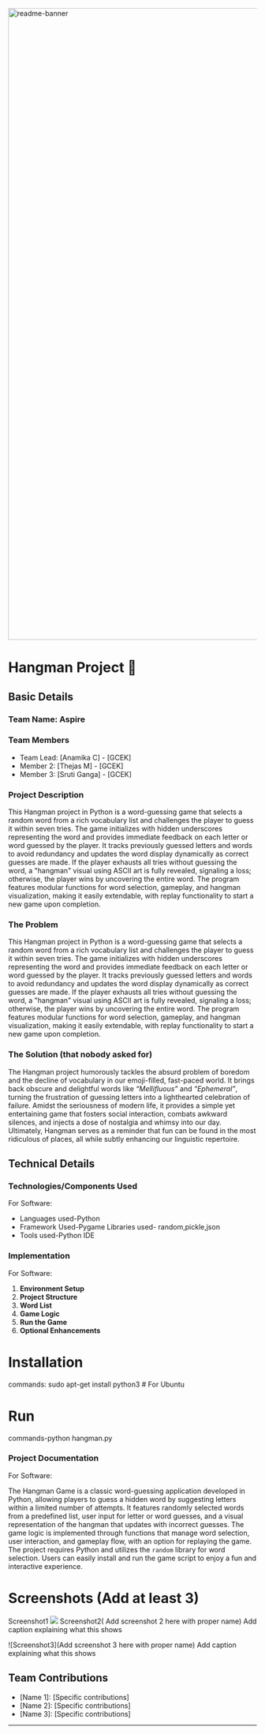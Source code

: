 <img width="1280" alt="readme-banner" src="https://github.com/user-attachments/assets/35332e92-44cb-425b-9dff-27bcf1023c6c">

# Hangman Project 🎯


## Basic Details
### Team Name: Aspire


### Team Members
- Team Lead: [Anamika C] - [GCEK]
- Member 2: [Thejas M] - [GCEK]
- Member 3: [Sruti Ganga] - [GCEK]

### Project Description
This Hangman project in Python is a word-guessing game that selects a random word from a rich vocabulary list and challenges the player to guess it within seven tries. The game initializes with hidden underscores representing the word and provides immediate feedback on each letter or word guessed by the player. It tracks previously guessed letters and words to avoid redundancy and updates the word display dynamically as correct guesses are made. If the player exhausts all tries without guessing the word, a "hangman" visual using ASCII art is fully revealed, signaling a loss; otherwise, the player wins by uncovering the entire word. The program features modular functions for word selection, gameplay, and hangman visualization, making it easily extendable, with replay functionality to start a new game upon completion.

### The Problem 
This Hangman project in Python is a word-guessing game that selects a random word from a rich vocabulary list and challenges the player to guess it within seven tries. The game initializes with hidden underscores representing the word and provides immediate feedback on each letter or word guessed by the player. It tracks previously guessed letters and words to avoid redundancy and updates the word display dynamically as correct guesses are made. If the player exhausts all tries without guessing the word, a "hangman" visual using ASCII art is fully revealed, signaling a loss; otherwise, the player wins by uncovering the entire word. The program features modular functions for word selection, gameplay, and hangman visualization, making it easily extendable, with replay functionality to start a new game upon completion.

### The Solution (that nobody asked for)
The Hangman project humorously tackles the absurd problem of boredom and the decline of vocabulary in our emoji-filled, fast-paced world. It brings back obscure and delightful words like *“Mellifluous”* and *“Ephemeral”*, turning the frustration of guessing letters into a lighthearted celebration of failure. Amidst the seriousness of modern life, it provides a simple yet entertaining game that fosters social interaction, combats awkward silences, and injects a dose of nostalgia and whimsy into our day. Ultimately, Hangman serves as a reminder that fun can be found in the most ridiculous of places, all while subtly enhancing our linguistic repertoire.

## Technical Details
### Technologies/Components Used
For Software:
- Languages used-Python
- Framework Used-Pygame
  Libraries used- random,pickle,json
- Tools used-Python IDE


### Implementation
For Software:

1. **Environment Setup**
2. **Project Structure**
3. **Word List**
4. **Game Logic**
5. **Run the Game**
6. **Optional Enhancements**
# Installation
commands:
sudo apt-get install python3   # For Ubuntu



# Run
commands-python hangman.py


### Project Documentation
For Software: 

The Hangman Game is a classic word-guessing application developed in Python, allowing players to guess a hidden word by suggesting letters within a limited number of attempts. It features randomly selected words from a predefined list, user input for letter or word guesses, and a visual representation of the hangman that updates with incorrect guesses. The game logic is implemented through functions that manage word selection, user interaction, and gameplay flow, with an option for replaying the game. The project requires Python and utilizes the `random` library for word selection. Users can easily install and run the game script to enjoy a fun and interactive experience.

# Screenshots (Add at least 3)
Screenshot1
<img src="WhatsApp Image 2024-10-26 at 07.40.09">
Screenshot2( Add screenshot 2 here with proper name)
Add caption explaining what this shows

![Screenshot3](Add screenshot 3 here with proper name)
Add caption explaining what this shows


## Team Contributions
- [Name 1]: [Specific contributions]
- [Name 2]: [Specific contributions]
- [Name 3]: [Specific contributions]

---
